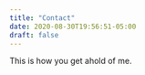 ```yaml
---
title: "Contact"
date: 2020-08-30T19:56:51-05:00
draft: false
---
```


This is how you get ahold of me.
